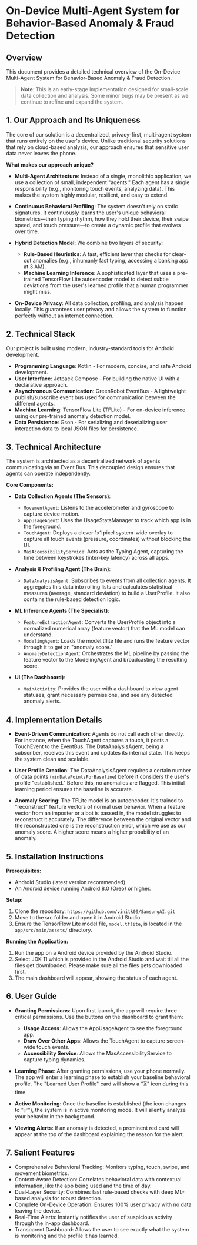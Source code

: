 # On-Device Multi-Agent System for Behavior-Based Anomaly & Fraud Detection

## Overview

This document provides a detailed technical overview of the On-Device Multi-Agent System for Behavior-Based Anomaly & Fraud Detection.

> **Note**: This is an early-stage implementation designed for small-scale data collection and analysis. Some minor bugs may be present as we continue to refine and expand the system.

## 1. Our Approach and Its Uniqueness

The core of our solution is a decentralized, privacy-first, multi-agent system that runs entirely on the user's device. Unlike traditional security solutions that rely on cloud-based analysis, our approach ensures that sensitive user data never leaves the phone.

**What makes our approach unique?**

- **Multi-Agent Architecture**: Instead of a single, monolithic application, we use a collection of small, independent "agents." Each agent has a single responsibility (e.g., monitoring touch events, analyzing data). This makes the system highly modular, resilient, and easy to extend.

- **Continuous Behavioral Profiling**: The system doesn't rely on static signatures. It continuously learns the user's unique behavioral biometrics—their typing rhythm, how they hold their device, their swipe speed, and touch pressure—to create a dynamic profile that evolves over time.

- **Hybrid Detection Model**: We combine two layers of security:
  - **Rule-Based Heuristics**: A fast, efficient layer that checks for clear-cut anomalies (e.g., inhumanly fast typing, accessing a banking app at 3 AM).
  - **Machine Learning Inference**: A sophisticated layer that uses a pre-trained TensorFlow Lite autoencoder model to detect subtle deviations from the user's learned profile that a human programmer might miss.

- **On-Device Privacy**: All data collection, profiling, and analysis happen locally. This guarantees user privacy and allows the system to function perfectly without an internet connection.

## 2. Technical Stack

Our project is built using modern, industry-standard tools for Android development.

- **Programming Language**: Kotlin - For modern, concise, and safe Android development.
- **User Interface**: Jetpack Compose - For building the native UI with a declarative approach.
- **Asynchronous Communication**: GreenRobot EventBus - A lightweight publish/subscribe event bus used for communication between the different agents.
- **Machine Learning**: TensorFlow Lite (TFLite) - For on-device inference using our pre-trained anomaly detection model.
- **Data Persistence**: Gson - For serializing and deserializing user interaction data to local JSON files for persistence.

## 3. Technical Architecture

The system is architected as a decentralized network of agents communicating via an Event Bus. This decoupled design ensures that agents can operate independently.

**Core Components:**

- **Data Collection Agents (The Sensors)**:
  - `MovementAgent`: Listens to the accelerometer and gyroscope to capture device motion.
  - `AppUsageAgent`: Uses the UsageStatsManager to track which app is in the foreground.
  - `TouchAgent`: Deploys a clever 1x1 pixel system-wide overlay to capture all touch events (pressure, coordinates) without blocking the UI.
  - `MasAccessibilityService`: Acts as the Typing Agent, capturing the time between keystrokes (inter-key latency) across all apps.

- **Analysis & Profiling Agent (The Brain)**:
  - `DataAnalysisAgent`: Subscribes to events from all collection agents. It aggregates this data into rolling lists and calculates statistical measures (average, standard deviation) to build a UserProfile. It also contains the rule-based detection logic.

- **ML Inference Agents (The Specialist)**:
  - `FeatureExtractionAgent`: Converts the UserProfile object into a normalized numerical array (feature vector) that the ML model can understand.
  - `ModelingAgent`: Loads the model.tflite file and runs the feature vector through it to get an "anomaly score."
  - `AnomalyDetectionAgent`: Orchestrates the ML pipeline by passing the feature vector to the ModelingAgent and broadcasting the resulting score.

- **UI (The Dashboard)**:
  - `MainActivity`: Provides the user with a dashboard to view agent statuses, grant necessary permissions, and see any detected anomaly alerts.

## 4. Implementation Details

- **Event-Driven Communication**: Agents do not call each other directly. For instance, when the TouchAgent captures a touch, it posts a TouchEvent to the EventBus. The DataAnalysisAgent, being a subscriber, receives this event and updates its internal state. This keeps the system clean and scalable.

- **User Profile Creation**: The DataAnalysisAgent requires a certain number of data points (`minDataPointsForBaseline`) before it considers the user's profile "established." Before this, no anomalies are flagged. This initial learning period ensures the baseline is accurate.

- **Anomaly Scoring**: The TFLite model is an autoencoder. It's trained to "reconstruct" feature vectors of normal user behavior. When a feature vector from an imposter or a bot is passed in, the model struggles to reconstruct it accurately. The difference between the original vector and the reconstructed one is the reconstruction error, which we use as our anomaly score. A higher score means a higher probability of an anomaly.

## 5. Installation Instructions

**Prerequisites:**

- Android Studio (latest version recommended).
- An Android device running Android 8.0 (Oreo) or higher.

**Setup:**

1. Clone the repository: `https://github.com/vinitk09/SamsungAI.git`
2. Move to the src folder and open it in Android Studio.
3. Ensure the TensorFlow Lite model file, `model.tflite`, is located in the `app/src/main/assets/` directory.


**Running the Application:**

1. Run the app on a Android device provided by the Android Studio.
2. Select JDK 11 which is provided in the Android Studio and wait till all the files get downloaded. Please make sure all the files gets downloaded first. 
3. The main dashboard will appear, showing the status of each agent.

## 6. User Guide

- **Granting Permissions**: Upon first launch, the app will require three critical permissions. Use the buttons on the dashboard to grant them:
  - **Usage Access**: Allows the AppUsageAgent to see the foreground app.
  - **Draw Over Other Apps**: Allows the TouchAgent to capture screen-wide touch events.
  - **Accessibility Service**: Allows the MasAccessibilityService to capture typing dynamics.

- **Learning Phase**: After granting permissions, use your phone normally. The app will enter a learning phase to establish your baseline behavioral profile. The "Learned User Profile" card will show a "⏳" icon during this time.

- **Active Monitoring**: Once the baseline is established (the icon changes to "✅"), the system is in active monitoring mode. It will silently analyze your behavior in the background.

- **Viewing Alerts**: If an anomaly is detected, a prominent red card will appear at the top of the dashboard explaining the reason for the alert.

## 7. Salient Features

- Comprehensive Behavioral Tracking: Monitors typing, touch, swipe, and movement biometrics.
- Context-Aware Detection: Correlates behavioral data with contextual information, like the app being used and the time of day.
- Dual-Layer Security: Combines fast rule-based checks with deep ML-based analysis for robust detection.
- Complete On-Device Operation: Ensures 100% user privacy with no data leaving the device.
- Real-Time Alerts: Instantly notifies the user of suspicious activity through the in-app dashboard.
- Transparent Dashboard: Allows the user to see exactly what the system is monitoring and the profile it has learned.
